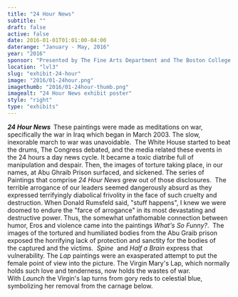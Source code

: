 ```yaml
---
title: "24 Hour News"
subtitle: ""
draft: false
active: false
date: 2016-01-01T01:01:00-04:00
daterange: "January - May, 2016"
year: "2016"
sponsor: "Presented by The Fine Arts Department and The Boston College Libraries"
location: "lvl3"
slug: "exhibit-24-hour"
image: "2016/01-24hour.png"
imagethumb: "2016/01-24hour-thumb.png"
imagealt: "24 Hour News exhibit poster"
style: "right"
type: "exhibits"
---
```


<em><strong>24 Hour News  </strong></em>These paintings were made as meditations on   war, specifically the war in Iraq which began in March 2003. The slow,   inexorable march to war was unavoidable.  The White House started to   beat the drums, The Congress debated, and the media related these events   in the 24 hours a day news cycle. It became a toxic diatribe full of   manipulation and despair. Then, the images of torture taking place, in   our names, at Abu Ghraib Prison surfaced, and sickened. The series of   Paintings that comprise <em>24 Hour News</em> grew out of those   disclosures.  The terrible arrogance of our leaders seemed dangerously   absurd as they expressed terrifyingly diabolical frivolity in the face   of such cruelty and destruction. When Donald Rumsfeld said, &quot;stuff   happens&quot;, I knew we were doomed to endure the &quot;farce of arrogance&quot; in   its most devastating and destructive power. Thus, the somewhat   unfathomable connection between humor, Eros and violence came into the   paintings <em>What's So Funny?</em>.  The images of the tortured and   humiliated bodies from the Abu Graib prison exposed the horrifying lack   of protection and sanctity for the bodies of the captured and the   victims.  <em>Spine</em>  and <em>Half a Brain</em> express that vulnerability. The <em>Lap</em> paintings   were an exasperated attempt to put the female point of view into the   picture. The Virgin Mary's Lap, which normally holds such love and   tenderness, now holds the wastes of war. With <em>Launch</em> the Virgin's lap turns from gory reds to celestial blue, symbolizing her removal from the carnage below.

<!--

Active:
    Yes (will appear on Exhibit's homepage)
    No (will not appear on Exhibit's homepage, but will appear in archives)

Gallery locations: 
    Burns Library (burns)
    Theology and Ministry Library (tml)
    O'Neill Level One (lvl1)
    O'Neill Level Three (lvl3)
    O'Neill Reading Room (reading)
    O'Neill Reading Room Back Wall (backwall)
    O'Neill Lobby (lobby)
    History Dept, Stokes Hall (stokes)
    Bapst Exhibits (bapsts)
    Archived Bapst Exhibits (bapstsarchive)
  
Need spaces for:

  Virtual Exhibits (virtual)
  Tip O'Neill (tiponeill)

Style:
    Poster on left, text on right (default)
    Poster on right, text on left (right)
    Poster large, centered above text (middle_top)
    Poster large, centered below text (middle_down)

Add'l images
    <img src="/theme/img/exhibits/XXXX/201X/00-XXXX.png" alt="words" class="float_left">
    <img src="/theme/img/exhibits/XXXX/201X/00-XXXX.png" alt="words" class="float_right">
    <img src="/theme/img/exhibits/XXXX/201X/00-XXXX.png" alt="words" class="center">

-->

